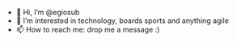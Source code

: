 - 👋 Hi, I’m @egiosub
- 👀 I’m interested in technology, boards sports and anything agile 
- 📫 How to reach me: drop me a message :)

<!---
egiosub/egiosub is a ✨ special ✨ repository because its `README.md` (this file) appears on your GitHub profile.
You can click the Preview link to take a look at your changes.
--->
